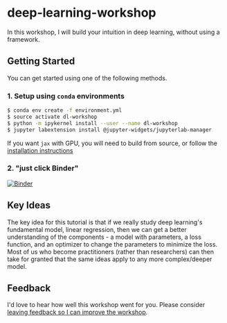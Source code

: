 # deep-learning-workshop

In this workshop, I will build your intuition in deep learning, without using a framework.

## Getting Started

You can get started using one of the following methods.

### 1. Setup using `conda` environments

```bash
$ conda env create -f environment.yml
$ source activate dl-workshop
$ python -m ipykernel install --user --name dl-workshop
$ jupyter labextension install @jupyter-widgets/jupyterlab-manager
```

If you want `jax` with GPU, you will need to build from source, or follow the [installation instructions](https://github.com/google/jax#installation)

### 2. "just click Binder"

[![Binder](https://mybinder.org/badge_logo.svg)](https://mybinder.org/v2/gh/ericmjl/dl-workshop/master)

## Key Ideas

The key idea for this tutorial is that if we really study deep learning's fundamental model, linear regression, then we can get a better understanding of the components - a model with parameters, a loss function, and an optimizer to change the parameters to minimize the loss. Most of us who become practitioners (rather than researchers) can then take for granted that the same ideas apply to any more complex/deeper model.

## Feedback

I'd love to hear how well this workshop went for you. Please consider [leaving feedback so I can improve the workshop](https://ericma1.typeform.com/to/Tv185B).
